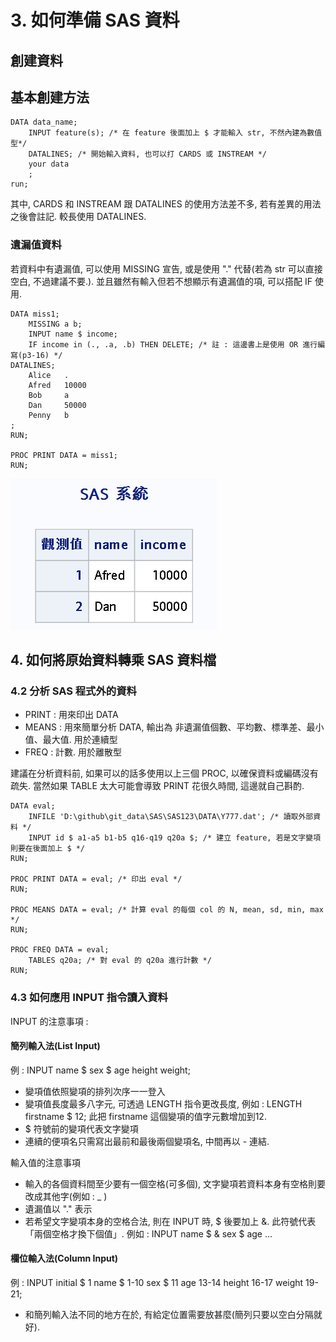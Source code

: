 <!-- markdownlint-disable MD033 -->
<!-- markdownlint-disable MD010 -->
<!-- markdownlint-disable MD037 -->

# 3. 如何準備 SAS 資料

## 創建資料

## 基本創建方法

```SAS
DATA data_name;
    INPUT feature(s); /* 在 feature 後面加上 $ 才能輸入 str, 不然內建為數值型*/
    DATALINES; /* 開始輸入資料, 也可以打 CARDS 或 INSTREAM */
    your data
    ;
run;
```

其中, CARDS 和 INSTREAM 跟 DATALINES 的使用方法差不多, 若有差異的用法之後會註記. 較長使用 DATALINES.

### 遺漏值資料

若資料中有遺漏值, 可以使用 MISSING 宣告, 或是使用 "." 代替(若為 str 可以直接空白, 不過建議不要.). 並且雖然有輸入但若不想顯示有遺漏值的項, 可以搭配 IF 使用.

```SAS
DATA miss1;
    MISSING a b;
    INPUT name $ income;
    IF income in (., .a, .b) THEN DELETE; /* 註 : 這邊書上是使用 OR 進行編寫(p3-16) */
DATALINES;
    Alice   .
    Afred   10000
    Bob     a
    Dan     50000
    Penny   b
;
RUN;

PROC PRINT DATA = miss1; 
RUN;
```

![3-1](圖片\3-1.PNG)

## 4. 如何將原始資料轉乘 SAS 資料檔

### 4.2 分析 SAS 程式外的資料

* PRINT : 用來印出 DATA
* MEANS : 用來簡單分析 DATA, 輸出為 非遺漏值個數、平均數、標準差、最小值、最大值. 用於連續型
* FREQ : 計數. 用於離散型

建議在分析資料前, 如果可以的話多使用以上三個 PROC, 以確保資料或編碼沒有疏失. 當然如果 TABLE 太大可能會導致 PRINT 花很久時間, 這邊就自己斟酌.

```SAS
DATA eval;
	INFILE 'D:\github\git_data\SAS\SAS123\DATA\Y777.dat'; /* 讀取外部資料 */
	INPUT id $ a1-a5 b1-b5 q16-q19 q20a $; /* 建立 feature, 若是文字變項則要在後面加上 $ */
RUN;

PROC PRINT DATA = eval; /* 印出 eval */
RUN;

PROC MEANS DATA = eval; /* 計算 eval 的每個 col 的 N, mean, sd, min, max */
RUN;

PROC FREQ DATA = eval;
	TABLES q20a; /* 對 eval 的 q20a 進行計數 */
RUN;
```

### 4.3 如何應用 INPUT 指令讀入資料

INPUT 的注意事項 :

#### 簡列輸入法(List Input)

例 : INPUT name $ sex $ age height weight;

* 變項值依照變項的排列次序一一登入
* 變項值長度最多八字元, 可透過 LENGTH 指令更改長度, 例如 : LENGTH firstname $ 12; 此把 firstname 這個變項的值字元數增加到12.
* $ 符號前的變項代表文字變項
* 連續的便項名只需寫出最前和最後兩個變項名, 中間再以 - 連結.

輸入值的注意事項

* 輸入的各個資料間至少要有一個空格(可多個), 文字變項若資料本身有空格則要改成其他字(例如 : _ )
* 遺漏值以 "." 表示
* 若希望文字變項本身的空格合法, 則在 INPUT 時, $ 後要加上 &. 此符號代表 「兩個空格才換下個值」. 例如 : INPUT name $ & sex $ age ...

#### 欄位輸入法(Column Input)

例 : INPUT initial $ 1 name $ 1-10 sex $ 11 age 13-14 height 16-17 weight 19-21;

* 和簡列輸入法不同的地方在於, 有給定位置需要放甚麼(簡列只要以空白分隔就好).
